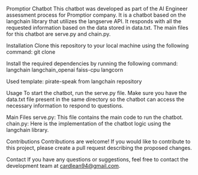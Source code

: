 Promptior Chatbot
This chatbot was developed as part of the AI Engineer assessment process for Promptior company. It is a chatbot based on the langchain library that utilizes the langserve API. It responds with all the requested information based on the data stored in data.txt. The main files for this chatbot are serve.py and chain.py.

Installation
Clone this repository to your local machine using the following command:
git clone <repository URL>

Install the required dependencies by running the following command:
langchain
langchain_openai
faiss-cpu
langcorn

Used template: 
pirate-speak from langchain repository

Usage
To start the chatbot, run the serve.py file. Make sure you have the data.txt file present in the same directory so the chatbot can access the necessary information to respond to questions.

Main Files
serve.py: This file contains the main code to run the chatbot.
chain.py: Here is the implementation of the chatbot logic using the langchain library.

Contributions
Contributions are welcome! If you would like to contribute to this project, please create a pull request describing the proposed changes.

Contact
If you have any questions or suggestions, feel free to contact the development team at cardlean94@gmail.com.